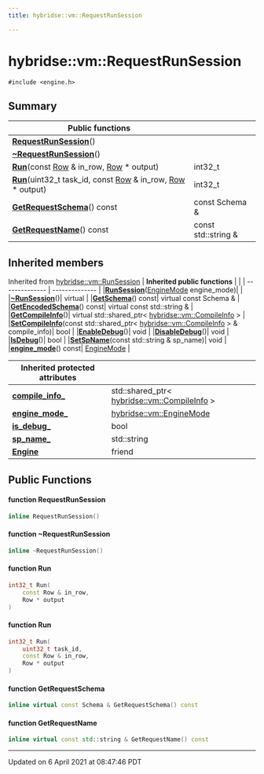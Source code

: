 ```yaml
---
title: hybridse::vm::RequestRunSession

---
```

# hybridse::vm::RequestRunSession



`#include <engine.h>`

## Summary


|  Public functions|            |
| -------------- | -------------- |
|**[RequestRunSession](hybridse/usage/api/c++/Classes/classhybridse_1_1vm_1_1_request_run_session.md#function-requestrunsession)**()|  |
|**[~RequestRunSession](hybridse/usage/api/c++/Classes/classhybridse_1_1vm_1_1_request_run_session.md#function-~requestrunsession)**()|  |
|**[Run](hybridse/usage/api/c++/Classes/classhybridse_1_1vm_1_1_request_run_session.md#function-run)**(const [Row](hybridse/usage/api/c++/Classes/classhybridse_1_1codec_1_1_row.md) & in_row, [Row](hybridse/usage/api/c++/Classes/classhybridse_1_1codec_1_1_row.md) * output)| int32_t  |
|**[Run](hybridse/usage/api/c++/Classes/classhybridse_1_1vm_1_1_request_run_session.md#function-run)**(uint32_t task_id, const [Row](hybridse/usage/api/c++/Classes/classhybridse_1_1codec_1_1_row.md) & in_row, [Row](hybridse/usage/api/c++/Classes/classhybridse_1_1codec_1_1_row.md) * output)| int32_t  |
|**[GetRequestSchema](hybridse/usage/api/c++/Classes/classhybridse_1_1vm_1_1_request_run_session.md#function-getrequestschema)**() const| const Schema &  |
|**[GetRequestName](hybridse/usage/api/c++/Classes/classhybridse_1_1vm_1_1_request_run_session.md#function-getrequestname)**() const| const std::string &  |

## Inherited members
Inherited from [hybridse::vm::RunSession](hybridse/usage/api/c++/Classes/classhybridse_1_1vm_1_1_run_session.md)
| **Inherited public functions** |            |
| -------------- | -------------- |
|**[RunSession](hybridse/usage/api/c++/Classes/classhybridse_1_1vm_1_1_run_session.md#function-runsession)**([EngineMode](hybridse/usage/api/c++/Namespaces/namespacehybridse_1_1vm.md#enum-enginemode) engine_mode)| |
|**[~RunSession](hybridse/usage/api/c++/Classes/classhybridse_1_1vm_1_1_run_session.md#function-~runsession)**()| virtual |
|**[GetSchema](hybridse/usage/api/c++/Classes/classhybridse_1_1vm_1_1_run_session.md#function-getschema)**() const| virtual const Schema & |
|**[GetEncodedSchema](hybridse/usage/api/c++/Classes/classhybridse_1_1vm_1_1_run_session.md#function-getencodedschema)**() const| virtual const std::string & |
|**[GetCompileInfo](hybridse/usage/api/c++/Classes/classhybridse_1_1vm_1_1_run_session.md#function-getcompileinfo)**()| virtual std::shared_ptr< [hybridse::vm::CompileInfo](hybridse/usage/api/c++/Classes/classhybridse_1_1vm_1_1_compile_info.md) > |
|**[SetCompileInfo](hybridse/usage/api/c++/Classes/classhybridse_1_1vm_1_1_run_session.md#function-setcompileinfo)**(const std::shared_ptr< [hybridse::vm::CompileInfo](hybridse/usage/api/c++/Classes/classhybridse_1_1vm_1_1_compile_info.md) > & compile_info)| bool |
|**[EnableDebug](hybridse/usage/api/c++/Classes/classhybridse_1_1vm_1_1_run_session.md#function-enabledebug)**()| void |
|**[DisableDebug](hybridse/usage/api/c++/Classes/classhybridse_1_1vm_1_1_run_session.md#function-disabledebug)**()| void |
|**[IsDebug](hybridse/usage/api/c++/Classes/classhybridse_1_1vm_1_1_run_session.md#function-isdebug)**()| bool |
|**[SetSpName](hybridse/usage/api/c++/Classes/classhybridse_1_1vm_1_1_run_session.md#function-setspname)**(const std::string & sp_name)| void |
|**[engine_mode](hybridse/usage/api/c++/Classes/classhybridse_1_1vm_1_1_run_session.md#function-engine_mode)**() const| [EngineMode](hybridse/usage/api/c++/Namespaces/namespacehybridse_1_1vm.md#enum-enginemode) |

|**Inherited protected attributes**| |
| -------------- | -------------- |
| **[compile_info_](hybridse/usage/api/c++/Classes/classhybridse_1_1vm_1_1_run_session.md#variable-compile_info_)**|std::shared_ptr< [hybridse::vm::CompileInfo](hybridse/usage/api/c++/Classes/classhybridse_1_1vm_1_1_compile_info.md) >  |
| **[engine_mode_](hybridse/usage/api/c++/Classes/classhybridse_1_1vm_1_1_run_session.md#variable-engine_mode_)**|[hybridse::vm::EngineMode](hybridse/usage/api/c++/Namespaces/namespacehybridse_1_1vm.md#enum-enginemode)  |
| **[is_debug_](hybridse/usage/api/c++/Classes/classhybridse_1_1vm_1_1_run_session.md#variable-is_debug_)**|bool  |
| **[sp_name_](hybridse/usage/api/c++/Classes/classhybridse_1_1vm_1_1_run_session.md#variable-sp_name_)**|std::string  |
| **[Engine](hybridse/usage/api/c++/Classes/classhybridse_1_1vm_1_1_run_session.md#variable-engine)**|friend  |


## Public Functions

#### function RequestRunSession

```cpp
inline RequestRunSession()
```


#### function ~RequestRunSession

```cpp
inline ~RequestRunSession()
```


#### function Run

```cpp
int32_t Run(
    const Row & in_row,
    Row * output
)
```


#### function Run

```cpp
int32_t Run(
    uint32_t task_id,
    const Row & in_row,
    Row * output
)
```


#### function GetRequestSchema

```cpp
inline virtual const Schema & GetRequestSchema() const
```


#### function GetRequestName

```cpp
inline virtual const std::string & GetRequestName() const
```


-------------------------------

Updated on  6 April 2021 at 08:47:46 PDT